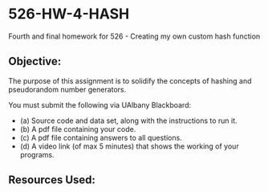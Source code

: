 # 526-HW-4-HASH
Fourth and final homework for 526 - Creating my own custom hash function

## Objective:
The purpose of this assignment is to solidify the concepts of hashing and pseudorandom number
generators.

You must submit the following via UAlbany Blackboard:
- (a) Source code and data set, along with the instructions to run it.
- (b) A pdf file containing your code.
- (c) A pdf file containing answers to all questions.
- (d) A video link (of max 5 minutes) that shows the working of your programs.

## Resources Used: